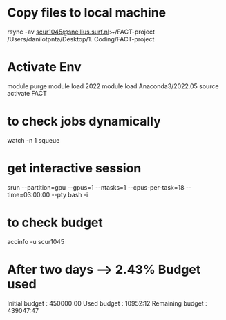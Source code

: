 # Copy files to local machine
rsync -av scur1045@snellius.surf.nl:~/FACT-project /Users/danilotpnta/Desktop/1. Coding/FACT-project

# Activate Env
module purge
module load 2022
module load Anaconda3/2022.05
source activate FACT

# to check jobs dynamically
watch -n 1 squeue

# get interactive session
srun --partition=gpu --gpus=1 --ntasks=1 --cpus-per-task=18 --time=03:00:00 --pty bash -i

# to check budget
accinfo -u scur1045

# After two days -->  2.43% Budget used
Initial budget       : 450000:00
Used budget          : 10952:12
Remaining budget     : 439047:47

